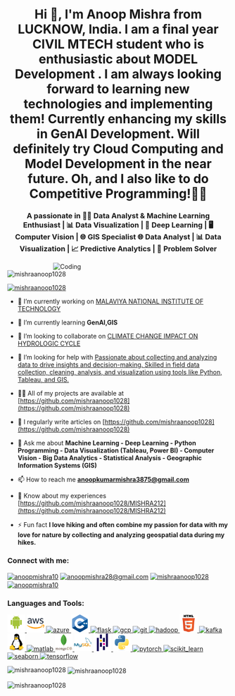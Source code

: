 
<h1 align="center">Hi 👋, I'm Anoop Mishra from LUCKNOW, India. I am a final year CIVIL MTECH student who is enthusiastic about MODEL Development . I am always looking forward to learning new technologies and implementing them! Currently enhancing my skills in GenAI Development. Will definitely try Cloud Computing and Model Development in the near future. Oh, and I also like to do Competitive Programming!🙋‍♀️</h1>
<h3 align="center">A passionate in 👨‍💻 Data Analyst & Machine Learning Enthusiast | 📊 Data Visualization | 🧠 Deep Learning | 🖥️ Computer Vision | 🌐 GIS Specialist 🌐 Data Analyst | 📊 Data Visualization | 📈 Predictive Analytics | 🧩 Problem Solver</h3>
<img align="right" alt="Coding" width="400" src="https://cdn.dribbble.com/users/116207..."</h4>

<p align="left"> <img src="https://komarev.com/ghpvc/?username=mishraanoop1028&label=Profile%20views&color=0e75b6&style=flat" alt="mishraanoop1028" /> </p>

<p align="left"> <a href="https://github.com/ryo-ma/github-profile-trophy"><img src="https://github-profile-trophy.vercel.app/?username=mishraanoop1028" alt="mishraanoop1028" /></a> </p>

- 🔭 I’m currently working on [MALAVIYA NATIONAL INSTITUTE OF TECHNOLOGY](https://github.com/mishraanoop1028/DP-PRIDICTION.git)

- 🌱 I’m currently learning **GenAI,GIS**

- 👯 I’m looking to collaborate on [CLIMATE CHANGE IMPACT ON HYDROLOGIC CYCLE](https://github.com/mishraanoop1028)

- 🤝 I’m looking for help with [Passionate about collecting and analyzing data to drive insights and decision-making. Skilled in field data collection, cleaning, analysis, and visualization using tools like Python, Tableau, and GIS.](https://github.com/mishraanoop1028/PROJECT24)

- 👨‍💻 All of my projects are available at [https://github.com/mishraanoop1028](https://github.com/mishraanoop1028)

- 📝 I regularly write articles on [https://github.com/mishraanoop1028](https://github.com/mishraanoop1028)

- 💬 Ask me about **Machine Learning - Deep Learning - Python Programming - Data Visualization (Tableau, Power BI) - Computer Vision - Big Data Analytics - Statistical Analysis - Geographic Information Systems (GIS)**

- 📫 How to reach me **anoopkumarmishra3875@gmail.com**

- 📄 Know about my experiences [https://github.com/mishraanoop1028/MISHRA212](https://github.com/mishraanoop1028/MISHRA212)

- ⚡ Fun fact **I love hiking and often combine my passion for data with my love for nature by collecting and analyzing geospatial data during my hikes.**

<h3 align="left">Connect with me:</h3>
<p align="left">
<a href="https://twitter.com/anoopmishra10" target="blank"><img align="center" src="https://raw.githubusercontent.com/rahuldkjain/github-profile-readme-generator/master/src/images/icons/Social/twitter.svg" alt="anoopmishra10" height="30" width="40" /></a>
<a href="https://fb.com/anoopmishra28@gmail.com" target="blank"><img align="center" src="https://raw.githubusercontent.com/rahuldkjain/github-profile-readme-generator/master/src/images/icons/Social/facebook.svg" alt="anoopmishra28@gmail.com" height="30" width="40" /></a>
<a href="https://instagram.com/mishraanoop1028" target="blank"><img align="center" src="https://raw.githubusercontent.com/rahuldkjain/github-profile-readme-generator/master/src/images/icons/Social/instagram.svg" alt="mishraanoop1028" height="30" width="40" /></a>
<a href="https://www.hackerrank.com/anoopmishra10" target="blank"><img align="center" src="https://raw.githubusercontent.com/rahuldkjain/github-profile-readme-generator/master/src/images/icons/Social/hackerrank.svg" alt="anoopmishra10" height="30" width="40" /></a>
</p>

<h3 align="left">Languages and Tools:</h3>
<p align="left"> <a href="https://developer.android.com" target="_blank" rel="noreferrer"> <img src="https://raw.githubusercontent.com/devicons/devicon/master/icons/android/android-original-wordmark.svg" alt="android" width="40" height="40"/> </a> <a href="https://aws.amazon.com" target="_blank" rel="noreferrer"> <img src="https://raw.githubusercontent.com/devicons/devicon/master/icons/amazonwebservices/amazonwebservices-original-wordmark.svg" alt="aws" width="40" height="40"/> </a> <a href="https://azure.microsoft.com/en-in/" target="_blank" rel="noreferrer"> <img src="https://www.vectorlogo.zone/logos/microsoft_azure/microsoft_azure-icon.svg" alt="azure" width="40" height="40"/> </a> <a href="https://www.w3schools.com/cpp/" target="_blank" rel="noreferrer"> <img src="https://raw.githubusercontent.com/devicons/devicon/master/icons/cplusplus/cplusplus-original.svg" alt="cplusplus" width="40" height="40"/> </a> <a href="https://flask.palletsprojects.com/" target="_blank" rel="noreferrer"> <img src="https://www.vectorlogo.zone/logos/pocoo_flask/pocoo_flask-icon.svg" alt="flask" width="40" height="40"/> </a> <a href="https://cloud.google.com" target="_blank" rel="noreferrer"> <img src="https://www.vectorlogo.zone/logos/google_cloud/google_cloud-icon.svg" alt="gcp" width="40" height="40"/> </a> <a href="https://git-scm.com/" target="_blank" rel="noreferrer"> <img src="https://www.vectorlogo.zone/logos/git-scm/git-scm-icon.svg" alt="git" width="40" height="40"/> </a> <a href="https://hadoop.apache.org/" target="_blank" rel="noreferrer"> <img src="https://www.vectorlogo.zone/logos/apache_hadoop/apache_hadoop-icon.svg" alt="hadoop" width="40" height="40"/> </a> <a href="https://www.w3.org/html/" target="_blank" rel="noreferrer"> <img src="https://raw.githubusercontent.com/devicons/devicon/master/icons/html5/html5-original-wordmark.svg" alt="html5" width="40" height="40"/> </a> <a href="https://kafka.apache.org/" target="_blank" rel="noreferrer"> <img src="https://www.vectorlogo.zone/logos/apache_kafka/apache_kafka-icon.svg" alt="kafka" width="40" height="40"/> </a> <a href="https://www.linux.org/" target="_blank" rel="noreferrer"> <img src="https://raw.githubusercontent.com/devicons/devicon/master/icons/linux/linux-original.svg" alt="linux" width="40" height="40"/> </a> <a href="https://www.mathworks.com/" target="_blank" rel="noreferrer"> <img src="https://upload.wikimedia.org/wikipedia/commons/2/21/Matlab_Logo.png" alt="matlab" width="40" height="40"/> </a> <a href="https://www.mongodb.com/" target="_blank" rel="noreferrer"> <img src="https://raw.githubusercontent.com/devicons/devicon/master/icons/mongodb/mongodb-original-wordmark.svg" alt="mongodb" width="40" height="40"/> </a> <a href="https://www.mysql.com/" target="_blank" rel="noreferrer"> <img src="https://raw.githubusercontent.com/devicons/devicon/master/icons/mysql/mysql-original-wordmark.svg" alt="mysql" width="40" height="40"/> </a> <a href="https://pandas.pydata.org/" target="_blank" rel="noreferrer"> <img src="https://raw.githubusercontent.com/devicons/devicon/2ae2a900d2f041da66e950e4d48052658d850630/icons/pandas/pandas-original.svg" alt="pandas" width="40" height="40"/> </a> <a href="https://www.python.org" target="_blank" rel="noreferrer"> <img src="https://raw.githubusercontent.com/devicons/devicon/master/icons/python/python-original.svg" alt="python" width="40" height="40"/> </a> <a href="https://pytorch.org/" target="_blank" rel="noreferrer"> <img src="https://www.vectorlogo.zone/logos/pytorch/pytorch-icon.svg" alt="pytorch" width="40" height="40"/> </a> <a href="https://scikit-learn.org/" target="_blank" rel="noreferrer"> <img src="https://upload.wikimedia.org/wikipedia/commons/0/05/Scikit_learn_logo_small.svg" alt="scikit_learn" width="40" height="40"/> </a> <a href="https://seaborn.pydata.org/" target="_blank" rel="noreferrer"> <img src="https://seaborn.pydata.org/_images/logo-mark-lightbg.svg" alt="seaborn" width="40" height="40"/> </a> <a href="https://www.tensorflow.org" target="_blank" rel="noreferrer"> <img src="https://www.vectorlogo.zone/logos/tensorflow/tensorflow-icon.svg" alt="tensorflow" width="40" height="40"/> </a> </p>

<p><img align="left" src="https://github-readme-stats.vercel.app/api/top-langs?username=mishraanoop1028&show_icons=true&locale=en&layout=compact" alt="mishraanoop1028" /></p>

<p>&nbsp;<img align="center" src="https://github-readme-stats.vercel.app/api?username=mishraanoop1028&show_icons=true&locale=en" alt="mishraanoop1028" /></p>

<p><img align="center" src="https://github-readme-streak-stats.herokuapp.com/?user=mishraanoop1028&" alt="mishraanoop1028" /></p>
